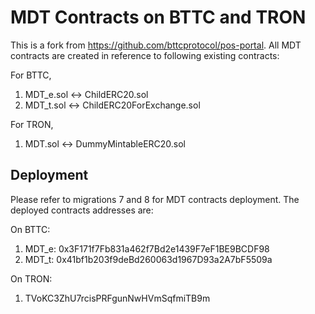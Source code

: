 # MDT Contracts on BTTC and TRON
This is a fork from https://github.com/bttcprotocol/pos-portal. All MDT contracts are created in reference to following existing contracts:

For BTTC,
1. MDT_e.sol <-> ChildERC20.sol
2. MDT_t.sol <-> ChildERC20ForExchange.sol

For TRON,
1. MDT.sol <-> DummyMintableERC20.sol

## Deployment
Please refer to migrations 7 and 8 for MDT contracts deployment. The deployed contracts addresses are:

On BTTC:
1. MDT_e: 0x3F171f7Fb831a462f7Bd2e1439F7eF1BE9BCDF98
2. MDT_t: 0x41bf1b203f9deBd260063d1967D93a2A7bF5509a

On TRON:
1. TVoKC3ZhU7rcisPRFgunNwHVmSqfmiTB9m